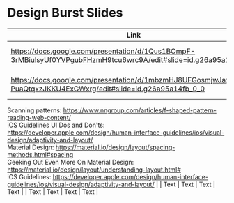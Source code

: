 # Design Burst Slides


| Link | Description | Added by | Other resources
| -------- | -------- | -------- | -------- |
|   https://docs.google.com/presentation/d/1Qus1BOmpF-3rMBiulsyUf0YVPgubFHzmH9tcu6wrc9A/edit#slide=id.g26a95a14fb_0_0   | Week 1 - Design Patterns    |  @bobbysebolao     |     |
|   https://docs.google.com/presentation/d/1mbzmHJ8UFGosmjwJaxOSJl-PuaQtqxzJKKU4ExGWxrg/edit#slide=id.g26a95a14fb_0_0   | Week 2 - Layout and Spacing     | @bobbysebolao     |   Rule of thirds: https://designmodo.com/rule-thirds-grid-outline/  
Scanning patterns: https://www.nngroup.com/articles/f-shaped-pattern-reading-web-content/  
iOS Guidelines UI Dos and Don'ts: https://developer.apple.com/design/human-interface-guidelines/ios/visual-design/adaptivity-and-layout/  
Material Design: https://material.io/design/layout/spacing-methods.html#spacing  
Geeking Out Even More On Material Design: https://material.io/design/layout/understanding-layout.html#  
iOS Guidelines: https://developer.apple.com/design/human-interface-guidelines/ios/visual-design/adaptivity-and-layout/ |
|   Text   | Text     | Text     |   Text   |
|   Text   | Text     | Text     |  Text   |
